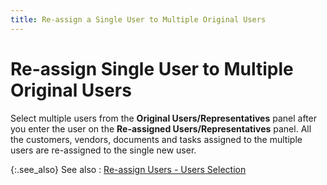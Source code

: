 ```yaml
---
title: Re-assign a Single User to Multiple Original Users
---
```


# Re-assign Single User to Multiple Original Users


Select multiple users from the **Original 
 Users/Representatives** panel after you enter the user on the **Re-assigned Users/Representatives** panel.  All the customers, vendors, documents and tasks assigned to the multiple  users are re-assigned to the single new user.


{:.see_also}
See also
: [Re-assign  Users - Users Selection]({{site.utl_baseurl}}/sales-utils/re-assign-reps-users/wizard/re_assign_users_users_selection_reassign_reps_users_wizard_utility.html)

